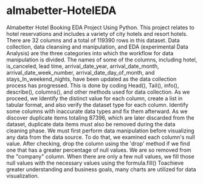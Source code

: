 # almabetter-HotelEDA
Almabetter Hotel Booking EDA Project Using Python. This project relates to hotel reservations and includes a variety of city hotels and resort hotels. There are 32 columns and a total of 119390 rows in this dataset. Data collection, data cleansing and manipulation, and EDA (experimental Data Analysis) are the three categories into which the workflow for data manipulation is divided. The names of some of the columns, including hotel, is_canceled, lead time, arrival_date_year, arrival_date_month, arrival_date_week_number, arrival_date_day_of_month, and stays_In_weekend_nights, have been updated as the data collection process has progressed. This is done by coding Head(), Tail(), info(), describe(), columns(), and other methods used for data collection. As we proceed, we Identify the distinct value for each column, create a list in tabular format, and also verify the dataset type for each column. Identify some columns with inaccurate data types and fix them afterward. As we discover duplicate items totaling 87396, which are later discarded from the dataset, duplicate data items must also be removed during the data cleaning phase.
We must first perform data manipulation before visualizing any data from the data source. To do that, we examined each column's null value. After checking, drop the column using the 'drop' method if we find one that has a greater percentage of null values. We are so removed from the "company" column. When there are only a few null values, we fill those null values with the necessary values using the formula.fill() Toachieve greater understanding and business goals, many charts are utilized for data visualization.
